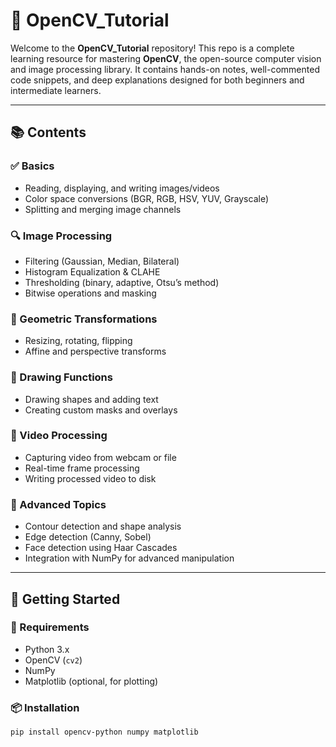 # 🧠 OpenCV_Tutorial

Welcome to the **OpenCV_Tutorial** repository! This repo is a complete learning resource for mastering **OpenCV**, the open-source computer vision and image processing library. It contains hands-on notes, well-commented code snippets, and deep explanations designed for both beginners and intermediate learners.

---

## 📚 Contents

### ✅ Basics
- Reading, displaying, and writing images/videos
- Color space conversions (BGR, RGB, HSV, YUV, Grayscale)
- Splitting and merging image channels

### 🔍 Image Processing
- Filtering (Gaussian, Median, Bilateral)
- Histogram Equalization & CLAHE
- Thresholding (binary, adaptive, Otsu’s method)
- Bitwise operations and masking

### 🧩 Geometric Transformations
- Resizing, rotating, flipping
- Affine and perspective transforms

### 🎨 Drawing Functions
- Drawing shapes and adding text
- Creating custom masks and overlays

### 🎥 Video Processing
- Capturing video from webcam or file
- Real-time frame processing
- Writing processed video to disk

### 🧠 Advanced Topics
- Contour detection and shape analysis
- Edge detection (Canny, Sobel)
- Face detection using Haar Cascades
- Integration with NumPy for advanced manipulation

---

## 🚀 Getting Started

### 🔧 Requirements
- Python 3.x
- OpenCV (`cv2`)
- NumPy
- Matplotlib (optional, for plotting)

### 📦 Installation

```bash
pip install opencv-python numpy matplotlib
